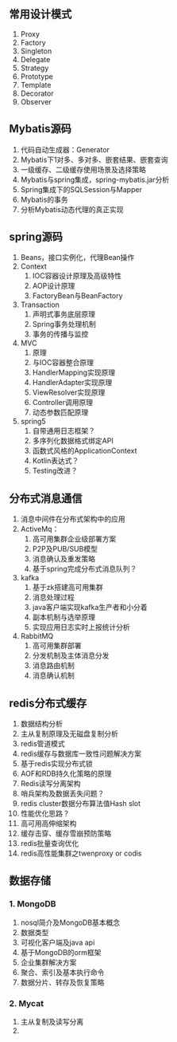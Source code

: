 ## 常用设计模式

1. Proxy
2. Factory
3. Singleton
4. Delegate
5. Strategy
6. Prototype
7. Template
8. Decorator
9. Observer

## Mybatis源码

1. 代码自动生成器：Generator
2. Mybatis下1对多、多对多、嵌套结果、嵌套查询
3. 一级缓存、二级缓存使用场景及选择策略
4. Mybatis与spring集成，spring-mybatis.jar分析
5. Spring集成下的SQLSession与Mapper
6. Mybatis的事务
7. 分析Mybatis动态代理的真正实现

## spring源码

1. Beans，接口实例化，代理Bean操作
2. Context
   1. IOC容器设计原理及高级特性
   2. AOP设计原理
   3. FactoryBean与BeanFactory
3. Transaction
   1. 声明式事务底层原理
   2. Spring事务处理机制
   3. 事务的传播与监控
4. MVC
   1. 原理
   2. 与IOC容器整合原理
   3. HandlerMapping实现原理
   4. HandlerAdapter实现原理
   5. ViewResolver实现原理
   6. Controller调用原理
   7. 动态参数匹配原理
5. spring5
   1. 自带通用日志框架？
   2. 多序列化数据格式绑定API
   3. 函数式风格的ApplicationContext
   4. Kotlin表达式？
   5. Testing改进？

## 分布式消息通信

1. 消息中间件在分布式架构中的应用
2. ActiveMq：
   1. 高可用集群企业级部署方案
   2. P2P及PUB/SUB模型
   3. 消息确认及重发策略
   4. 基于spring完成分布式消息队列？
3. kafka
   1. 基于zk搭建高可用集群
   2. 消息处理过程
   3. java客户端实现kafka生产者和小分着
   4. 副本机制与选举原理
   5. 实现应用日志实时上报统计分析
4. RabbitMQ
   1. 高可用集群部署
   2. 分发机制及主体消息分发
   3. 消息路由机制
   4. 消息确认机制

## redis分布式缓存

1. 数据结构分析
2. 主从复制原理及无磁盘复制分析
3. redis管道模式
4. redis缓存与数据库一致性问题解决方案
5. 基于redis实现分布式锁
6. AOF和RDB持久化策略的原理
7. Redis读写分离架构
8. 哨兵架构及数据丢失问题？
9. redis cluster数据分布算法值Hash slot
10. 性能优化思路？
11. 高可用高伸缩架构
12. 缓存击穿、缓存雪崩预防策略
13. redis批量查询优化
14. redis高性能集群之twenproxy or codis



## 数据存储

### 1. MongoDB

1. nosql简介及MongoDB基本概念
2. 数据类型
3. 可视化客户端及java api
4. 基于MongoDB的orm框架
5. 企业集群解决方案
6. 聚合、索引及基本执行命令
7. 数据分片、转存及恢复策略

### 2. Mycat

1. 主从复制及读写分离
2. 